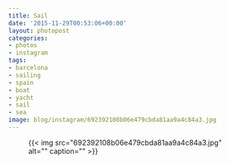 ```yaml
---
title: Sail
date: '2015-11-29T00:53:06+00:00'
layout: photopost
categories:
- photos
- instagram
tags:
- barcelona
- sailing
- spain
- boat
- yacht
- sail
- sea
image: blog/instagram/692392108b06e479cbda81aa9a4c84a3.jpg
---
```


<figure class="photo photo--square">
  {{< img src="692392108b06e479cbda81aa9a4c84a3.jpg" alt="" caption="" >}}

</figure>



